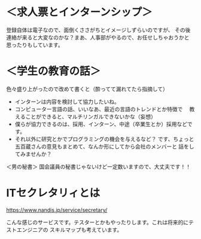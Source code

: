 # ＜求人票とインターンシップ＞
登録自体は電子なので、面倒くささがちとイメージしずらいのですが、
その後連絡が来ると大変なのかな？まあ、人事部がやるので、お任せしちゃおうかと
思ったりもしています。

# ＜学生の教育の話＞
色々盛り上がったので改めて書くと（酔ってて漏れてたら指摘して）
* インターンは内容を検討して協力したいね。
* コンピューター言語の話、いいなあ、最近の言語のトレンドとか特徴で
　教えることができると、マルチリンガルできないかな（妄想）
* 僕らが協力できるのは、採用、インターン、中途（卒業生とか）採用などです。
* それ以外に研究とかでプログラミングの機会を与えるなど？
です、ちょっと五百蔵さんの意見もまとめて、なんか形にしてから会社のメンバーと
話をしてみませんか？

＜男の秘書＞
国会議員の秘書じゃないけど一定数いますので、大丈夫です！！

# ITセクレタリィとは

https://www.nandis.jp/service/secretary/

こんな感じのサービスです。テスターとかもやったりします。これは将来的にテストエンジニアの
スキルマップも考えています。
